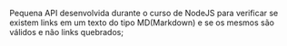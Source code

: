 Pequena API desenvolvida durante o curso de NodeJS para verificar se existem links em um texto do tipo MD(Markdown) e se os mesmos são válidos e não links quebrados;
